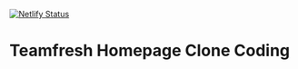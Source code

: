 [![Netlify Status](https://api.netlify.com/api/v1/badges/e2e86250-7786-458a-abe6-4dd5a01c64ac/deploy-status)](https://app.netlify.com/sites/romantic-ptolemy-cd03af/deploys)

# Teamfresh Homepage Clone Coding
